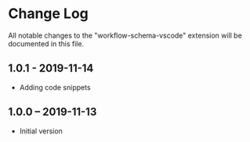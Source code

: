 # Change Log

All notable changes to the "workflow-schema-vscode" extension will be documented in this file.

## 1.0.1 - 2019-11-14

-   Adding code snippets

## 1.0.0 – 2019-11-13

-   Initial version
